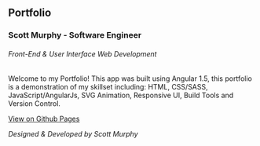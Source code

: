 ## Portfolio
### Scott Murphy - Software Engineer 
###### Front-End & User Interface Web Development 
Welcome to my Portfolio!  This app was built using Angular 1.5, this portfolio is a demonstration of my skillset including: HTML, CSS/SASS, JavaScript/AngularJs, SVG Animation, Responsive UI, Build Tools and Version Control.

[View on Github Pages](http://scottmurphy1111.github.io/sm-port/#/portfolio)

*Designed & Developed by Scott Murphy*